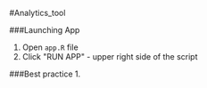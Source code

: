 #Analytics_tool

###Launching App
1. Open `app.R` file 
2. Click "RUN APP" - upper right side of the script 


###Best practice 
1.